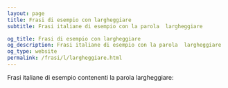 ```yaml
---
layout: page
title: Frasi di esempio con largheggiare 
subtitle: Frasi italiane di esempio con la parola  largheggiare

og_title: Frasi di esempio con largheggiare 
og_description: Frasi italiane di esempio con la parola  largheggiare
og_type: website
permalink: /frasi/l/largheggiare.html
---
```


Frasi italiane di esempio contenenti la parola largheggiare:


